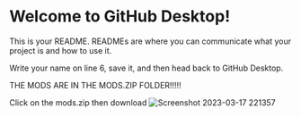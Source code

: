 # Welcome to GitHub Desktop!

This is your README. READMEs are where you can communicate what your project is and how to use it.

Write your name on line 6, save it, and then head back to GitHub Desktop.





THE MODS ARE IN THE MODS.ZIP FOLDER!!!!!
 
 Click on the mods.zip then download
![Screenshot 2023-03-17 221357](https://user-images.githubusercontent.com/124786467/226052797-6f014eea-12bf-4315-8d0c-3ff8803eb6d7.png)
